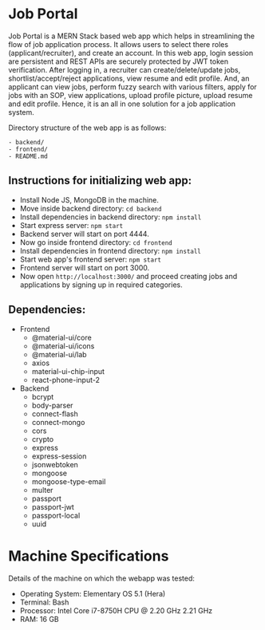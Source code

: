 # Job Portal

Job Portal is a MERN Stack based web app which helps in streamlining the flow of job application process. It allows users to select there roles (applicant/recruiter), and create an account. In this web app, login session are persistent and REST APIs are securely protected by JWT token verification. After logging in, a recruiter can create/delete/update jobs, shortlist/accept/reject applications, view resume and edit profile. And, an applicant can view jobs, perform fuzzy search with various filters, apply for jobs with an SOP, view applications, upload profile picture, upload resume and edit profile. Hence, it is an all in one solution for a job application system.


Directory structure of the web app is as follows:

```
- backend/
- frontend/
- README.md
```

## Instructions for initializing web app:

- Install Node JS, MongoDB in the machine.
- Move inside backend directory: `cd backend`
- Install dependencies in backend directory: `npm install`
- Start express server: `npm start`
- Backend server will start on port 4444.
- Now go inside frontend directory: `cd frontend`
- Install dependencies in frontend directory: `npm install`
- Start web app's frontend server: `npm start`
- Frontend server will start on port 3000.
- Now open `http://localhost:3000/` and proceed creating jobs and applications by signing up in required categories.

## Dependencies:

- Frontend
  - @material-ui/core
  - @material-ui/icons
  - @material-ui/lab
  - axios
  - material-ui-chip-input
  - react-phone-input-2
- Backend
  - bcrypt
  - body-parser
  - connect-flash
  - connect-mongo
  - cors
  - crypto
  - express
  - express-session
  - jsonwebtoken
  - mongoose
  - mongoose-type-email
  - multer
  - passport
  - passport-jwt
  - passport-local
  - uuid

# Machine Specifications

Details of the machine on which the webapp was tested:

- Operating System: Elementary OS 5.1 (Hera)
- Terminal: Bash
- Processor: Intel Core i7-8750H CPU @ 2.20 GHz 2.21 GHz
- RAM: 16 GB
